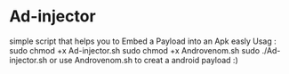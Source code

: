 # Ad-injector
simple script that helps you to Embed a Payload into an Apk easly
Usag :
     sudo chmod +x Ad-injector.sh
     sudo chmod +x Androvenom.sh
     sudo ./Ad-injector.sh
or use Androvenom.sh to creat a android payload :) 
